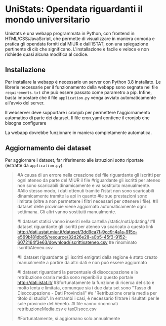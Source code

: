 # UniStats: Opendata riguardanti il mondo universitario
Unistats è una webapp programmata in Python, con frontend in HTML/CSS/JavaScript, che permette di visualizzare in maniera comoda e pratica gli opendata forniti dal MIUR e dall'ISTAT, con una spiegazione pertinente di ciò che significano. L'installazione è facile e veloce e non richiede quasi alcuna modifica al codice.


##  Installazione

Per installare la webapp è necessario un server con Python 3.8 installato. Le librerie necessarie per il funzionamento della webapp sono segnate nel file `requirements.txt` che può essere passato come parametro a pip. Infine, basta impostare che il file `application.py`  venga avviato automaticamente all'avvio del server.

Il webserver deve supportare i cronjob per permettere l'aggiornamento automatico di parte dei dataset. Il file cron.yaml contiene il cronjob che bisogna configurare

La webapp dovrebbe funzionare in maniera completamente automatica.


## Aggiornamento dei dataset

Per aggiornare i dataset, far riferimento alle istruzioni sotto riportate (estratte da `application.py`):

>  #A causa di un errore nella creazione del file riguardante gli
> iscritti per ogni ateneo da parte del MIUR il file
> #riguardante gli iscritti per ateneo non sono scaricabili dinamicamente e va sostituito manualmente.
> #Allo stesso modo, i dati ottenuti tramite l'istat non sono scaricabili dinamicamente tramite la api in quanto
> #le sue prestazioni sono limitate (oltre a non permettere i filtri necessari per ottenere i file).
> #Il dataset delle provincie viene aggiornato automaticamente ogni settimana. Gli altri vanno sostituiti manualmente.
> 
> #I dataset statici vanno inseriti nella cartella /static/notUpdating/
> #Il dataset riguardante gli iscritti per ateneo va scaricato a questo link
> http://dati.ustat.miur.it/dataset/3dd9ca7f-9cc9-4a1a-915c-e569b181dbd5/resource/32d26e28-a0b5-45f3-9152-6072164f3e63/download/iscrittixateneo.csv
> #e rinominato iscrittiAteneo.csv
> 
> #Il dataset riguardante gli iscritti emigrati dalla regione è stato creato manualmente a partire da altri dati e non può essere aggiornato
> 
> #I dataset riguardanti la percentuale di disoccupazione e la retribuzione oraria media sono reperibili a questo portale
> http://dati.istat.it/
> #Sfortunatamente la funzione di ricerca del sito è molto lenta e limitata, comunque sia i due data set sono "Tasso di Disoccupazione -
> Dati Provinciali"
> #e "Retribuzione oraria media per titolo di studio". In entrambi i casi, è necessario filtrare i risultati per le sole provincie del
> Veneto.
> #I file vanno rinominati retribuzioneMedia.csv e taxDisocc.csv
> 
> #Fortunatamente, si aggiornano solo annualmente